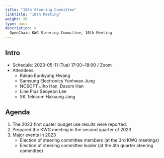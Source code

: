 ```yaml
---
title: "10th Steering Committee"
linkTitle: "10th Meeting"
weight: 20
type: docs
description: >
  OpenChain KWG Steering Committee, 10th Meeting
---
```


## Intro

* Schedule: 2023-05-11 (Tue) 17:00~18:00 / Zoom
* Attendees
   * Kakao Eunkyung Hwang
   * Samsung Electronics Yunhwan Jung
   * NCSOFT Jiho Han, Dasom Han
   * Line Plus Seoyeon Lee
   * SK Telecom Haksung Jang

## Agenda

1. The 2023 first quater budget use results were reported. 
2. Prepared the KWG meeting in the second quarter of 2023
3. Major events in 2023
   - Election of steering committee members (at the 3rd KWG meetings)
   - Election of steering committee leader (at the 4th quarter steering committee)